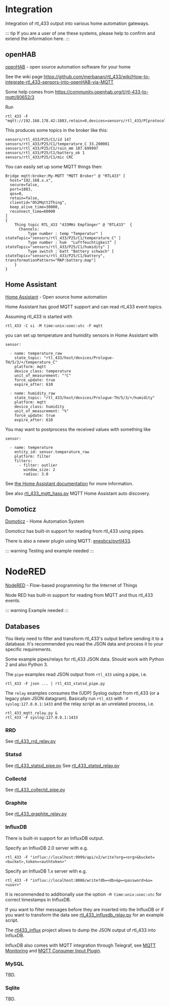 # Integration

Integration of rtl_433 output into various home automation gateways.

::: tip
If you are a user of one these systems, please help to confirm and extend the information here.
:::

## openHAB

[openHAB](https://www.openhab.org/) - open source automation software for your home

See the wiki page https://github.com/merbanan/rtl_433/wiki/How-to-integrate-rtl_433-sensors-into-openHAB-via-MQTT

Some help comes from https://community.openhab.org/t/rtl-433-to-mqtt/80652/3

Run

    rtl_433 -F "mqtt://192.168.178.42:1883,retain=0,devices=sensors/rtl_433/P[protocol]/C[channel]"

This produces some topics in the broker like this:

    sensors/rtl_433/P25/C1/id 147
    sensors/rtl_433/P25/C1/temperature_C 33.200001
    sensors/rtl_433/P25/C1/rain_mm 107.699997
    sensors/rtl_433/P25/C1/battery_ok 1
    sensors/rtl_433/P25/C1/mic CRC

You can easily set up some MQTT things then:

    Bridge mqtt:broker:My-MQTT "MQTT Broker" @ "RTL433" [
      host="192.168.x.x",
      secure=false,
      port=1883,
      qos=0,
      retain=false,
      clientid="Oh2Mqtt2Thing",
      keep_alive_time=30000,
      reconnect_time=60000
    ]
    {
        Thing topic RTL_433 "433MHz Empfänger" @ "RTL433"  {
          Channels:
              Type number : temp "Temperatur" [ stateTopic="sensors/rtl_433/P25/C1/temperature_C" ]
              Type number : hum  "Luftfeuchtigkeit" [ stateTopic="sensors/rtl_433/P25/C1/humidity" ]
              Type switch : batt "Battery schwach" [ stateTopic="sensors/rtl_433/P25/C1/battery", transformationPattern="MAP:battery.map"]
        }
    }

## Home Assistant

[Home Assistant](https://www.home-assistant.io/) - Open source home automation

Home Assistant has good MQTT support and can read rtl_433 event topics.

Assuming rtl_433 is started with

    rtl_433 -C si -M time:unix:usec:utc -F mqtt

you can set up temperature and humidity sensors in Home Assistant with

    sensor:

      - name: temperature_raw
        state_topic: "rtl_433/host/devices/Prologue-TH/5/3/+/temperature_C"
        platform: mqtt
        device_class: temperature
        unit_of_measurement: "°C"
        force_update: true
        expire_after: 610

      - name: humidity_raw
        state_topic: "rtl_433/host/devices/Prologue-TH/5/3/+/humidity"
        platform: mqtt
        device_class: humidity
        unit_of_measurement: "%"
        force_update: true
        expire_after: 610

You may want to postprocess the received values with something like

    sensor:

      - name: temperature
        entity_id: sensor.temperature_raw
        platform: filter
        filters:
          - filter: outlier
            window_size: 2
            radius: 3.0

See [the Home Assistant documentation](https://www.home-assistant.io/integrations/sensor.mqtt/)
for more information.

See also [rtl_433_mqtt_hass.py](https://github.com/merbanan/rtl_433/tree/master/examples/rtl_433_mqtt_hass.py)
MQTT Home Assistant auto discovery.

## Domoticz

[Domoticz](http://www.domoticz.com/) - Home Automation System

Domoticz has built-in support for reading from rtl_433 using pipes.

There is also a newer plugin using MQTT: [enesbcs/pyrtl433](https://github.com/enesbcs/pyrtl433).

::: warning
Testing and example needed
:::

# NodeRED

[NodeRED](https://nodered.org/) - Flow-based programming for the Internet of Things

Node RED has built-in support for reading from MQTT and thus rtl_433 events.

::: warning
Example needed
:::

## Databases

You likely need to filter and transform rtl_433's output before sending it to a database.
It's recommended you read the JSON data and process it to your specific requirements.

Some example pipes/relays for rtl_433 JSON data. Should work with Python 2 and also Python 3.

The `pipe` examples read JSON output from `rtl_433` using a pipe, i.e.

    rtl_433 -F json ... | rtl_433_statsd_pipe.py

The `relay` examples consumes the (UDP) Syslog output from rtl_433 (or a legacy plain JSON datagram).
Basically run `rtl_433` with `-F syslog:127.0.0.1:1433` and the relay script as an unrelated process, i.e.

    rtl_433_mqtt_relay.py &
    rtl_433 -F syslog:127.0.0.1:1433

### RRD

See [rtl_433_rrd_relay.py](https://github.com/merbanan/rtl_433/tree/master/examples/rtl_433_rrd_relay.py)

### Statsd

See [rtl_433_statsd_pipe.py](https://github.com/merbanan/rtl_433/tree/master/examples/rtl_433_statsd_pipe.py)
See [rtl_433_statsd_relay.py](https://github.com/merbanan/rtl_433/tree/master/examples/rtl_433_statsd_relay.py)

### Collectd

See [rtl_433_collectd_pipe.py](https://github.com/merbanan/rtl_433/tree/master/examples/rtl_433_collectd_pipe.py)

### Graphite

See [rtl_433_graphite_relay.py](https://github.com/merbanan/rtl_433/tree/master/examples/rtl_433_graphite_relay.py)

### InfluxDB

There is built-in support for an InfluxDB output.

Specify an InfluxDB 2.0 server with e.g.

    rtl_433 -F "influx://localhost:9999/api/v2/write?org=<org>&bucket=<bucket>,token=<authtoken>"

Specify an InfluxDB 1.x server with e.g.

    rtl_433 -F "influx://localhost:8086/write?db=<db>&p=<password>&u=<user>"

It is recommended to additionally use the option `-M time:unix:usec:utc` for correct timestamps in InfluxDB.

If you want to filter messages before they are inserted into the InfluxDB or if you want to transform the data
see [rtl_433_influxdb_relay.py](https://github.com/merbanan/rtl_433/tree/master/examples/rtl_433_influxdb_relay.py)
for an example script.

The [rtl433_influx](https://github.com/azrdev/rtl433_influx/) project allows to dump the JSON output of rtl_433 into InfluxDB.

InfluxDB also comes with MQTT integration through Telegraf,
see [MQTT Monitoring](https://www.influxdata.com/integration/mqtt-monitoring/)
and [MQTT Consumer Input Plugin](https://github.com/influxdata/telegraf/tree/master/plugins/inputs/mqtt_consumer).

### MySQL

TBD.

### Sqlite

TBD.
